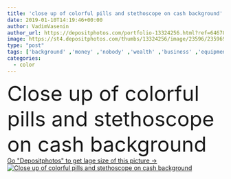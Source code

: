 ```yaml
---
title: 'close up of colorful pills and stethoscope on cash background'
date: 2019-01-10T14:19:46+00:00
author: VadimVasenin
author_url: https://depositphotos.com/portfolio-13324256.html?ref=64678756
image: https://st4.depositphotos.com/thumbs/13324256/image/23596/235969436/api_thumb_450.jpg?forcejpeg=true
type: "post"
tags: ['background' ,'money' ,'nobody' ,'wealth' ,'business' ,'equipment' ,'financial' ,'success' ,'medicine' ,'medical' ,'pharmacy' ,'stethoscope' ,'treatment' ,'banking' ,'cash' ,'currency' ,'dollars' ,'investment' ,'savings' ,'finance' ,'payment' ,'economy' ,'russian' ,'earnings' ,'medication' ,'income' ,'drugs' ,'pills' ,'symbols' ,'signs' ,'banknotes' ,'profit' ,'rubles' ,'roubles' ,'close up' ,'Studio Shot' ]
categories: 
  - color
---
```

<div aling="center">
            <font size="60"> Close up of colorful pills and stethoscope on cash background</font>   
</div>
<div>
    <a href='https://depositphotos.com/235969436/stock-photo-close-colorful-pills-stethoscope-cash.html?ref=64678756' target=_blank > Go "Depositphotos" to get lage size of this picture ->
        <img href='https://depositphotos.com/235969436/stock-photo-close-colorful-pills-stethoscope-cash.html?ref=64678756' src='https://st4.depositphotos.com/13324256/23596/i/950/depositphotos_235969436-stock-photo-close-colorful-pills-stethoscope-cash.jpg?forcejpeg=true' alt='Close up of colorful pills and stethoscope on cash background' >
    </a>
</div>
